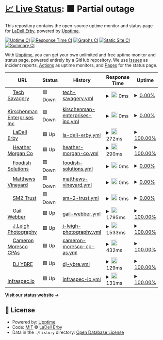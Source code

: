 # [📈 Live Status](https://ladellerby.github.io/uptime-monitoring): <!--live status--> **🟧 Partial outage**

This repository contains the open-source uptime monitor and status page for [LaDell Erby](https://ladellerby.github.io/uptime-monitoring), powered by [Upptime](https://github.com/upptime/upptime).

[![Uptime CI](https://github.com/ladellerby/uptime-monitoring/workflows/Uptime%20CI/badge.svg)](https://github.com/ladellerby/uptime-monitoring/actions?query=workflow%3A%22Uptime+CI%22)
[![Response Time CI](https://github.com/ladellerby/uptime-monitoring/workflows/Response%20Time%20CI/badge.svg)](https://github.com/ladellerby/uptime-monitoring/actions?query=workflow%3A%22Response+Time+CI%22)
[![Graphs CI](https://github.com/ladellerby/uptime-monitoring/workflows/Graphs%20CI/badge.svg)](https://github.com/ladellerby/uptime-monitoring/actions?query=workflow%3A%22Graphs+CI%22)
[![Static Site CI](https://github.com/ladellerby/uptime-monitoring/workflows/Static%20Site%20CI/badge.svg)](https://github.com/ladellerby/uptime-monitoring/actions?query=workflow%3A%22Static+Site+CI%22)
[![Summary CI](https://github.com/ladellerby/uptime-monitoring/workflows/Summary%20CI/badge.svg)](https://github.com/ladellerby/uptime-monitoring/actions?query=workflow%3A%22Summary+CI%22)

With [Upptime](https://upptime.js.org), you can get your own unlimited and free uptime monitor and status page, powered entirely by a GitHub repository. We use [Issues](https://github.com/ladellerby/uptime-monitoring/issues) as incident reports, [Actions](https://github.com/ladellerby/uptime-monitoring/actions) as uptime monitors, and [Pages](https://ladellerby.github.io/uptime-monitoring) for the status page.

<!--start: status pages-->
<!-- This summary is generated by Upptime (https://github.com/upptime/upptime) -->
<!-- Do not edit this manually, your changes will be overwritten -->
<!-- prettier-ignore -->
| URL | Status | History | Response Time | Uptime |
| --- | ------ | ------- | ------------- | ------ |
| <img alt="" src="https://icons.duckduckgo.com/ip3/techsavagery.net.ico" height="13"> [Tech Savagery](https://techsavagery.net) | 🟥 Down | [tech-savagery.yml](https://github.com/TechSavagery/uptime-monitoring/commits/HEAD/history/tech-savagery.yml) | <details><summary><img alt="Response time graph" src="./graphs/tech-savagery/response-time-week.png" height="20"> 0ms</summary><br><a href="https://ladellerby.github.io/uptime-monitoring/history/tech-savagery"><img alt="Response time 444" src="https://img.shields.io/endpoint?url=https%3A%2F%2Fraw.githubusercontent.com%2FTechSavagery%2Fuptime-monitoring%2FHEAD%2Fapi%2Ftech-savagery%2Fresponse-time.json"></a><br><a href="https://ladellerby.github.io/uptime-monitoring/history/tech-savagery"><img alt="24-hour response time 0" src="https://img.shields.io/endpoint?url=https%3A%2F%2Fraw.githubusercontent.com%2FTechSavagery%2Fuptime-monitoring%2FHEAD%2Fapi%2Ftech-savagery%2Fresponse-time-day.json"></a><br><a href="https://ladellerby.github.io/uptime-monitoring/history/tech-savagery"><img alt="7-day response time 0" src="https://img.shields.io/endpoint?url=https%3A%2F%2Fraw.githubusercontent.com%2FTechSavagery%2Fuptime-monitoring%2FHEAD%2Fapi%2Ftech-savagery%2Fresponse-time-week.json"></a><br><a href="https://ladellerby.github.io/uptime-monitoring/history/tech-savagery"><img alt="30-day response time 1121" src="https://img.shields.io/endpoint?url=https%3A%2F%2Fraw.githubusercontent.com%2FTechSavagery%2Fuptime-monitoring%2FHEAD%2Fapi%2Ftech-savagery%2Fresponse-time-month.json"></a><br><a href="https://ladellerby.github.io/uptime-monitoring/history/tech-savagery"><img alt="1-year response time 444" src="https://img.shields.io/endpoint?url=https%3A%2F%2Fraw.githubusercontent.com%2FTechSavagery%2Fuptime-monitoring%2FHEAD%2Fapi%2Ftech-savagery%2Fresponse-time-year.json"></a></details> | <details><summary><a href="https://ladellerby.github.io/uptime-monitoring/history/tech-savagery">0.00%</a></summary><a href="https://ladellerby.github.io/uptime-monitoring/history/tech-savagery"><img alt="All-time uptime 93.44%" src="https://img.shields.io/endpoint?url=https%3A%2F%2Fraw.githubusercontent.com%2FTechSavagery%2Fuptime-monitoring%2FHEAD%2Fapi%2Ftech-savagery%2Fuptime.json"></a><br><a href="https://ladellerby.github.io/uptime-monitoring/history/tech-savagery"><img alt="24-hour uptime 0.00%" src="https://img.shields.io/endpoint?url=https%3A%2F%2Fraw.githubusercontent.com%2FTechSavagery%2Fuptime-monitoring%2FHEAD%2Fapi%2Ftech-savagery%2Fuptime-day.json"></a><br><a href="https://ladellerby.github.io/uptime-monitoring/history/tech-savagery"><img alt="7-day uptime 0.00%" src="https://img.shields.io/endpoint?url=https%3A%2F%2Fraw.githubusercontent.com%2FTechSavagery%2Fuptime-monitoring%2FHEAD%2Fapi%2Ftech-savagery%2Fuptime-week.json"></a><br><a href="https://ladellerby.github.io/uptime-monitoring/history/tech-savagery"><img alt="30-day uptime 75.35%" src="https://img.shields.io/endpoint?url=https%3A%2F%2Fraw.githubusercontent.com%2FTechSavagery%2Fuptime-monitoring%2FHEAD%2Fapi%2Ftech-savagery%2Fuptime-month.json"></a><br><a href="https://ladellerby.github.io/uptime-monitoring/history/tech-savagery"><img alt="1-year uptime 93.44%" src="https://img.shields.io/endpoint?url=https%3A%2F%2Fraw.githubusercontent.com%2FTechSavagery%2Fuptime-monitoring%2FHEAD%2Fapi%2Ftech-savagery%2Fuptime-year.json"></a></details>
| <img alt="" src="https://icons.duckduckgo.com/ip3/www.kirschenman.com.ico" height="13"> [Kirschenman Enterprises Inc](https://www.kirschenman.com/) | 🟥 Down | [kirschenman-enterprises-inc.yml](https://github.com/TechSavagery/uptime-monitoring/commits/HEAD/history/kirschenman-enterprises-inc.yml) | <details><summary><img alt="Response time graph" src="./graphs/kirschenman-enterprises-inc/response-time-week.png" height="20"> 0ms</summary><br><a href="https://ladellerby.github.io/uptime-monitoring/history/kirschenman-enterprises-inc"><img alt="Response time 690" src="https://img.shields.io/endpoint?url=https%3A%2F%2Fraw.githubusercontent.com%2FTechSavagery%2Fuptime-monitoring%2FHEAD%2Fapi%2Fkirschenman-enterprises-inc%2Fresponse-time.json"></a><br><a href="https://ladellerby.github.io/uptime-monitoring/history/kirschenman-enterprises-inc"><img alt="24-hour response time 0" src="https://img.shields.io/endpoint?url=https%3A%2F%2Fraw.githubusercontent.com%2FTechSavagery%2Fuptime-monitoring%2FHEAD%2Fapi%2Fkirschenman-enterprises-inc%2Fresponse-time-day.json"></a><br><a href="https://ladellerby.github.io/uptime-monitoring/history/kirschenman-enterprises-inc"><img alt="7-day response time 0" src="https://img.shields.io/endpoint?url=https%3A%2F%2Fraw.githubusercontent.com%2FTechSavagery%2Fuptime-monitoring%2FHEAD%2Fapi%2Fkirschenman-enterprises-inc%2Fresponse-time-week.json"></a><br><a href="https://ladellerby.github.io/uptime-monitoring/history/kirschenman-enterprises-inc"><img alt="30-day response time 1385" src="https://img.shields.io/endpoint?url=https%3A%2F%2Fraw.githubusercontent.com%2FTechSavagery%2Fuptime-monitoring%2FHEAD%2Fapi%2Fkirschenman-enterprises-inc%2Fresponse-time-month.json"></a><br><a href="https://ladellerby.github.io/uptime-monitoring/history/kirschenman-enterprises-inc"><img alt="1-year response time 690" src="https://img.shields.io/endpoint?url=https%3A%2F%2Fraw.githubusercontent.com%2FTechSavagery%2Fuptime-monitoring%2FHEAD%2Fapi%2Fkirschenman-enterprises-inc%2Fresponse-time-year.json"></a></details> | <details><summary><a href="https://ladellerby.github.io/uptime-monitoring/history/kirschenman-enterprises-inc">0.00%</a></summary><a href="https://ladellerby.github.io/uptime-monitoring/history/kirschenman-enterprises-inc"><img alt="All-time uptime 96.96%" src="https://img.shields.io/endpoint?url=https%3A%2F%2Fraw.githubusercontent.com%2FTechSavagery%2Fuptime-monitoring%2FHEAD%2Fapi%2Fkirschenman-enterprises-inc%2Fuptime.json"></a><br><a href="https://ladellerby.github.io/uptime-monitoring/history/kirschenman-enterprises-inc"><img alt="24-hour uptime 0.00%" src="https://img.shields.io/endpoint?url=https%3A%2F%2Fraw.githubusercontent.com%2FTechSavagery%2Fuptime-monitoring%2FHEAD%2Fapi%2Fkirschenman-enterprises-inc%2Fuptime-day.json"></a><br><a href="https://ladellerby.github.io/uptime-monitoring/history/kirschenman-enterprises-inc"><img alt="7-day uptime 0.00%" src="https://img.shields.io/endpoint?url=https%3A%2F%2Fraw.githubusercontent.com%2FTechSavagery%2Fuptime-monitoring%2FHEAD%2Fapi%2Fkirschenman-enterprises-inc%2Fuptime-week.json"></a><br><a href="https://ladellerby.github.io/uptime-monitoring/history/kirschenman-enterprises-inc"><img alt="30-day uptime 75.31%" src="https://img.shields.io/endpoint?url=https%3A%2F%2Fraw.githubusercontent.com%2FTechSavagery%2Fuptime-monitoring%2FHEAD%2Fapi%2Fkirschenman-enterprises-inc%2Fuptime-month.json"></a><br><a href="https://ladellerby.github.io/uptime-monitoring/history/kirschenman-enterprises-inc"><img alt="1-year uptime 96.96%" src="https://img.shields.io/endpoint?url=https%3A%2F%2Fraw.githubusercontent.com%2FTechSavagery%2Fuptime-monitoring%2FHEAD%2Fapi%2Fkirschenman-enterprises-inc%2Fuptime-year.json"></a></details>
| <img alt="" src="https://icons.duckduckgo.com/ip3/ladellerby.com.ico" height="13"> [LaDell Erby](https://ladellerby.com) | 🟩 Up | [la-dell-erby.yml](https://github.com/TechSavagery/uptime-monitoring/commits/HEAD/history/la-dell-erby.yml) | <details><summary><img alt="Response time graph" src="./graphs/la-dell-erby/response-time-week.png" height="20"> 272ms</summary><br><a href="https://ladellerby.github.io/uptime-monitoring/history/la-dell-erby"><img alt="Response time 313" src="https://img.shields.io/endpoint?url=https%3A%2F%2Fraw.githubusercontent.com%2FTechSavagery%2Fuptime-monitoring%2FHEAD%2Fapi%2Fla-dell-erby%2Fresponse-time.json"></a><br><a href="https://ladellerby.github.io/uptime-monitoring/history/la-dell-erby"><img alt="24-hour response time 49" src="https://img.shields.io/endpoint?url=https%3A%2F%2Fraw.githubusercontent.com%2FTechSavagery%2Fuptime-monitoring%2FHEAD%2Fapi%2Fla-dell-erby%2Fresponse-time-day.json"></a><br><a href="https://ladellerby.github.io/uptime-monitoring/history/la-dell-erby"><img alt="7-day response time 272" src="https://img.shields.io/endpoint?url=https%3A%2F%2Fraw.githubusercontent.com%2FTechSavagery%2Fuptime-monitoring%2FHEAD%2Fapi%2Fla-dell-erby%2Fresponse-time-week.json"></a><br><a href="https://ladellerby.github.io/uptime-monitoring/history/la-dell-erby"><img alt="30-day response time 298" src="https://img.shields.io/endpoint?url=https%3A%2F%2Fraw.githubusercontent.com%2FTechSavagery%2Fuptime-monitoring%2FHEAD%2Fapi%2Fla-dell-erby%2Fresponse-time-month.json"></a><br><a href="https://ladellerby.github.io/uptime-monitoring/history/la-dell-erby"><img alt="1-year response time 313" src="https://img.shields.io/endpoint?url=https%3A%2F%2Fraw.githubusercontent.com%2FTechSavagery%2Fuptime-monitoring%2FHEAD%2Fapi%2Fla-dell-erby%2Fresponse-time-year.json"></a></details> | <details><summary><a href="https://ladellerby.github.io/uptime-monitoring/history/la-dell-erby">100.00%</a></summary><a href="https://ladellerby.github.io/uptime-monitoring/history/la-dell-erby"><img alt="All-time uptime 100.00%" src="https://img.shields.io/endpoint?url=https%3A%2F%2Fraw.githubusercontent.com%2FTechSavagery%2Fuptime-monitoring%2FHEAD%2Fapi%2Fla-dell-erby%2Fuptime.json"></a><br><a href="https://ladellerby.github.io/uptime-monitoring/history/la-dell-erby"><img alt="24-hour uptime 100.00%" src="https://img.shields.io/endpoint?url=https%3A%2F%2Fraw.githubusercontent.com%2FTechSavagery%2Fuptime-monitoring%2FHEAD%2Fapi%2Fla-dell-erby%2Fuptime-day.json"></a><br><a href="https://ladellerby.github.io/uptime-monitoring/history/la-dell-erby"><img alt="7-day uptime 100.00%" src="https://img.shields.io/endpoint?url=https%3A%2F%2Fraw.githubusercontent.com%2FTechSavagery%2Fuptime-monitoring%2FHEAD%2Fapi%2Fla-dell-erby%2Fuptime-week.json"></a><br><a href="https://ladellerby.github.io/uptime-monitoring/history/la-dell-erby"><img alt="30-day uptime 100.00%" src="https://img.shields.io/endpoint?url=https%3A%2F%2Fraw.githubusercontent.com%2FTechSavagery%2Fuptime-monitoring%2FHEAD%2Fapi%2Fla-dell-erby%2Fuptime-month.json"></a><br><a href="https://ladellerby.github.io/uptime-monitoring/history/la-dell-erby"><img alt="1-year uptime 100.00%" src="https://img.shields.io/endpoint?url=https%3A%2F%2Fraw.githubusercontent.com%2FTechSavagery%2Fuptime-monitoring%2FHEAD%2Fapi%2Fla-dell-erby%2Fuptime-year.json"></a></details>
| <img alt="" src="https://icons.duckduckgo.com/ip3/heathermorgan.co.ico" height="13"> [Heather Morgan Co](https://heathermorgan.co) | 🟩 Up | [heather-morgan-co.yml](https://github.com/TechSavagery/uptime-monitoring/commits/HEAD/history/heather-morgan-co.yml) | <details><summary><img alt="Response time graph" src="./graphs/heather-morgan-co/response-time-week.png" height="20"> 290ms</summary><br><a href="https://ladellerby.github.io/uptime-monitoring/history/heather-morgan-co"><img alt="Response time 421" src="https://img.shields.io/endpoint?url=https%3A%2F%2Fraw.githubusercontent.com%2FTechSavagery%2Fuptime-monitoring%2FHEAD%2Fapi%2Fheather-morgan-co%2Fresponse-time.json"></a><br><a href="https://ladellerby.github.io/uptime-monitoring/history/heather-morgan-co"><img alt="24-hour response time 37" src="https://img.shields.io/endpoint?url=https%3A%2F%2Fraw.githubusercontent.com%2FTechSavagery%2Fuptime-monitoring%2FHEAD%2Fapi%2Fheather-morgan-co%2Fresponse-time-day.json"></a><br><a href="https://ladellerby.github.io/uptime-monitoring/history/heather-morgan-co"><img alt="7-day response time 290" src="https://img.shields.io/endpoint?url=https%3A%2F%2Fraw.githubusercontent.com%2FTechSavagery%2Fuptime-monitoring%2FHEAD%2Fapi%2Fheather-morgan-co%2Fresponse-time-week.json"></a><br><a href="https://ladellerby.github.io/uptime-monitoring/history/heather-morgan-co"><img alt="30-day response time 315" src="https://img.shields.io/endpoint?url=https%3A%2F%2Fraw.githubusercontent.com%2FTechSavagery%2Fuptime-monitoring%2FHEAD%2Fapi%2Fheather-morgan-co%2Fresponse-time-month.json"></a><br><a href="https://ladellerby.github.io/uptime-monitoring/history/heather-morgan-co"><img alt="1-year response time 421" src="https://img.shields.io/endpoint?url=https%3A%2F%2Fraw.githubusercontent.com%2FTechSavagery%2Fuptime-monitoring%2FHEAD%2Fapi%2Fheather-morgan-co%2Fresponse-time-year.json"></a></details> | <details><summary><a href="https://ladellerby.github.io/uptime-monitoring/history/heather-morgan-co">100.00%</a></summary><a href="https://ladellerby.github.io/uptime-monitoring/history/heather-morgan-co"><img alt="All-time uptime 99.73%" src="https://img.shields.io/endpoint?url=https%3A%2F%2Fraw.githubusercontent.com%2FTechSavagery%2Fuptime-monitoring%2FHEAD%2Fapi%2Fheather-morgan-co%2Fuptime.json"></a><br><a href="https://ladellerby.github.io/uptime-monitoring/history/heather-morgan-co"><img alt="24-hour uptime 100.00%" src="https://img.shields.io/endpoint?url=https%3A%2F%2Fraw.githubusercontent.com%2FTechSavagery%2Fuptime-monitoring%2FHEAD%2Fapi%2Fheather-morgan-co%2Fuptime-day.json"></a><br><a href="https://ladellerby.github.io/uptime-monitoring/history/heather-morgan-co"><img alt="7-day uptime 100.00%" src="https://img.shields.io/endpoint?url=https%3A%2F%2Fraw.githubusercontent.com%2FTechSavagery%2Fuptime-monitoring%2FHEAD%2Fapi%2Fheather-morgan-co%2Fuptime-week.json"></a><br><a href="https://ladellerby.github.io/uptime-monitoring/history/heather-morgan-co"><img alt="30-day uptime 100.00%" src="https://img.shields.io/endpoint?url=https%3A%2F%2Fraw.githubusercontent.com%2FTechSavagery%2Fuptime-monitoring%2FHEAD%2Fapi%2Fheather-morgan-co%2Fuptime-month.json"></a><br><a href="https://ladellerby.github.io/uptime-monitoring/history/heather-morgan-co"><img alt="1-year uptime 99.73%" src="https://img.shields.io/endpoint?url=https%3A%2F%2Fraw.githubusercontent.com%2FTechSavagery%2Fuptime-monitoring%2FHEAD%2Fapi%2Fheather-morgan-co%2Fuptime-year.json"></a></details>
| <img alt="" src="https://icons.duckduckgo.com/ip3/foodishsolutions.com.ico" height="13"> [Foodish Solutions](https://foodishsolutions.com) | 🟥 Down | [foodish-solutions.yml](https://github.com/TechSavagery/uptime-monitoring/commits/HEAD/history/foodish-solutions.yml) | <details><summary><img alt="Response time graph" src="./graphs/foodish-solutions/response-time-week.png" height="20"> 0ms</summary><br><a href="https://ladellerby.github.io/uptime-monitoring/history/foodish-solutions"><img alt="Response time 288" src="https://img.shields.io/endpoint?url=https%3A%2F%2Fraw.githubusercontent.com%2FTechSavagery%2Fuptime-monitoring%2FHEAD%2Fapi%2Ffoodish-solutions%2Fresponse-time.json"></a><br><a href="https://ladellerby.github.io/uptime-monitoring/history/foodish-solutions"><img alt="24-hour response time 0" src="https://img.shields.io/endpoint?url=https%3A%2F%2Fraw.githubusercontent.com%2FTechSavagery%2Fuptime-monitoring%2FHEAD%2Fapi%2Ffoodish-solutions%2Fresponse-time-day.json"></a><br><a href="https://ladellerby.github.io/uptime-monitoring/history/foodish-solutions"><img alt="7-day response time 0" src="https://img.shields.io/endpoint?url=https%3A%2F%2Fraw.githubusercontent.com%2FTechSavagery%2Fuptime-monitoring%2FHEAD%2Fapi%2Ffoodish-solutions%2Fresponse-time-week.json"></a><br><a href="https://ladellerby.github.io/uptime-monitoring/history/foodish-solutions"><img alt="30-day response time 190" src="https://img.shields.io/endpoint?url=https%3A%2F%2Fraw.githubusercontent.com%2FTechSavagery%2Fuptime-monitoring%2FHEAD%2Fapi%2Ffoodish-solutions%2Fresponse-time-month.json"></a><br><a href="https://ladellerby.github.io/uptime-monitoring/history/foodish-solutions"><img alt="1-year response time 288" src="https://img.shields.io/endpoint?url=https%3A%2F%2Fraw.githubusercontent.com%2FTechSavagery%2Fuptime-monitoring%2FHEAD%2Fapi%2Ffoodish-solutions%2Fresponse-time-year.json"></a></details> | <details><summary><a href="https://ladellerby.github.io/uptime-monitoring/history/foodish-solutions">0.00%</a></summary><a href="https://ladellerby.github.io/uptime-monitoring/history/foodish-solutions"><img alt="All-time uptime 87.95%" src="https://img.shields.io/endpoint?url=https%3A%2F%2Fraw.githubusercontent.com%2FTechSavagery%2Fuptime-monitoring%2FHEAD%2Fapi%2Ffoodish-solutions%2Fuptime.json"></a><br><a href="https://ladellerby.github.io/uptime-monitoring/history/foodish-solutions"><img alt="24-hour uptime 0.00%" src="https://img.shields.io/endpoint?url=https%3A%2F%2Fraw.githubusercontent.com%2FTechSavagery%2Fuptime-monitoring%2FHEAD%2Fapi%2Ffoodish-solutions%2Fuptime-day.json"></a><br><a href="https://ladellerby.github.io/uptime-monitoring/history/foodish-solutions"><img alt="7-day uptime 0.00%" src="https://img.shields.io/endpoint?url=https%3A%2F%2Fraw.githubusercontent.com%2FTechSavagery%2Fuptime-monitoring%2FHEAD%2Fapi%2Ffoodish-solutions%2Fuptime-week.json"></a><br><a href="https://ladellerby.github.io/uptime-monitoring/history/foodish-solutions"><img alt="30-day uptime 0.00%" src="https://img.shields.io/endpoint?url=https%3A%2F%2Fraw.githubusercontent.com%2FTechSavagery%2Fuptime-monitoring%2FHEAD%2Fapi%2Ffoodish-solutions%2Fuptime-month.json"></a><br><a href="https://ladellerby.github.io/uptime-monitoring/history/foodish-solutions"><img alt="1-year uptime 87.95%" src="https://img.shields.io/endpoint?url=https%3A%2F%2Fraw.githubusercontent.com%2FTechSavagery%2Fuptime-monitoring%2FHEAD%2Fapi%2Ffoodish-solutions%2Fuptime-year.json"></a></details>
| <img alt="" src="https://icons.duckduckgo.com/ip3/matthewsvineyard.com.ico" height="13"> [Matthews Vineyard](https://matthewsvineyard.com) | 🟥 Down | [matthews-vineyard.yml](https://github.com/TechSavagery/uptime-monitoring/commits/HEAD/history/matthews-vineyard.yml) | <details><summary><img alt="Response time graph" src="./graphs/matthews-vineyard/response-time-week.png" height="20"> 0ms</summary><br><a href="https://ladellerby.github.io/uptime-monitoring/history/matthews-vineyard"><img alt="Response time 431" src="https://img.shields.io/endpoint?url=https%3A%2F%2Fraw.githubusercontent.com%2FTechSavagery%2Fuptime-monitoring%2FHEAD%2Fapi%2Fmatthews-vineyard%2Fresponse-time.json"></a><br><a href="https://ladellerby.github.io/uptime-monitoring/history/matthews-vineyard"><img alt="24-hour response time 0" src="https://img.shields.io/endpoint?url=https%3A%2F%2Fraw.githubusercontent.com%2FTechSavagery%2Fuptime-monitoring%2FHEAD%2Fapi%2Fmatthews-vineyard%2Fresponse-time-day.json"></a><br><a href="https://ladellerby.github.io/uptime-monitoring/history/matthews-vineyard"><img alt="7-day response time 0" src="https://img.shields.io/endpoint?url=https%3A%2F%2Fraw.githubusercontent.com%2FTechSavagery%2Fuptime-monitoring%2FHEAD%2Fapi%2Fmatthews-vineyard%2Fresponse-time-week.json"></a><br><a href="https://ladellerby.github.io/uptime-monitoring/history/matthews-vineyard"><img alt="30-day response time 354" src="https://img.shields.io/endpoint?url=https%3A%2F%2Fraw.githubusercontent.com%2FTechSavagery%2Fuptime-monitoring%2FHEAD%2Fapi%2Fmatthews-vineyard%2Fresponse-time-month.json"></a><br><a href="https://ladellerby.github.io/uptime-monitoring/history/matthews-vineyard"><img alt="1-year response time 431" src="https://img.shields.io/endpoint?url=https%3A%2F%2Fraw.githubusercontent.com%2FTechSavagery%2Fuptime-monitoring%2FHEAD%2Fapi%2Fmatthews-vineyard%2Fresponse-time-year.json"></a></details> | <details><summary><a href="https://ladellerby.github.io/uptime-monitoring/history/matthews-vineyard">0.00%</a></summary><a href="https://ladellerby.github.io/uptime-monitoring/history/matthews-vineyard"><img alt="All-time uptime 97.04%" src="https://img.shields.io/endpoint?url=https%3A%2F%2Fraw.githubusercontent.com%2FTechSavagery%2Fuptime-monitoring%2FHEAD%2Fapi%2Fmatthews-vineyard%2Fuptime.json"></a><br><a href="https://ladellerby.github.io/uptime-monitoring/history/matthews-vineyard"><img alt="24-hour uptime 0.00%" src="https://img.shields.io/endpoint?url=https%3A%2F%2Fraw.githubusercontent.com%2FTechSavagery%2Fuptime-monitoring%2FHEAD%2Fapi%2Fmatthews-vineyard%2Fuptime-day.json"></a><br><a href="https://ladellerby.github.io/uptime-monitoring/history/matthews-vineyard"><img alt="7-day uptime 0.00%" src="https://img.shields.io/endpoint?url=https%3A%2F%2Fraw.githubusercontent.com%2FTechSavagery%2Fuptime-monitoring%2FHEAD%2Fapi%2Fmatthews-vineyard%2Fuptime-week.json"></a><br><a href="https://ladellerby.github.io/uptime-monitoring/history/matthews-vineyard"><img alt="30-day uptime 75.35%" src="https://img.shields.io/endpoint?url=https%3A%2F%2Fraw.githubusercontent.com%2FTechSavagery%2Fuptime-monitoring%2FHEAD%2Fapi%2Fmatthews-vineyard%2Fuptime-month.json"></a><br><a href="https://ladellerby.github.io/uptime-monitoring/history/matthews-vineyard"><img alt="1-year uptime 97.04%" src="https://img.shields.io/endpoint?url=https%3A%2F%2Fraw.githubusercontent.com%2FTechSavagery%2Fuptime-monitoring%2FHEAD%2Fapi%2Fmatthews-vineyard%2Fuptime-year.json"></a></details>
| <img alt="" src="https://icons.duckduckgo.com/ip3/sm2trust.com.ico" height="13"> [SM2 Trust](https://sm2trust.com) | 🟥 Down | [sm-2-trust.yml](https://github.com/TechSavagery/uptime-monitoring/commits/HEAD/history/sm-2-trust.yml) | <details><summary><img alt="Response time graph" src="./graphs/sm-2-trust/response-time-week.png" height="20"> 0ms</summary><br><a href="https://ladellerby.github.io/uptime-monitoring/history/sm-2-trust"><img alt="Response time 499" src="https://img.shields.io/endpoint?url=https%3A%2F%2Fraw.githubusercontent.com%2FTechSavagery%2Fuptime-monitoring%2FHEAD%2Fapi%2Fsm-2-trust%2Fresponse-time.json"></a><br><a href="https://ladellerby.github.io/uptime-monitoring/history/sm-2-trust"><img alt="24-hour response time 0" src="https://img.shields.io/endpoint?url=https%3A%2F%2Fraw.githubusercontent.com%2FTechSavagery%2Fuptime-monitoring%2FHEAD%2Fapi%2Fsm-2-trust%2Fresponse-time-day.json"></a><br><a href="https://ladellerby.github.io/uptime-monitoring/history/sm-2-trust"><img alt="7-day response time 0" src="https://img.shields.io/endpoint?url=https%3A%2F%2Fraw.githubusercontent.com%2FTechSavagery%2Fuptime-monitoring%2FHEAD%2Fapi%2Fsm-2-trust%2Fresponse-time-week.json"></a><br><a href="https://ladellerby.github.io/uptime-monitoring/history/sm-2-trust"><img alt="30-day response time 1588" src="https://img.shields.io/endpoint?url=https%3A%2F%2Fraw.githubusercontent.com%2FTechSavagery%2Fuptime-monitoring%2FHEAD%2Fapi%2Fsm-2-trust%2Fresponse-time-month.json"></a><br><a href="https://ladellerby.github.io/uptime-monitoring/history/sm-2-trust"><img alt="1-year response time 499" src="https://img.shields.io/endpoint?url=https%3A%2F%2Fraw.githubusercontent.com%2FTechSavagery%2Fuptime-monitoring%2FHEAD%2Fapi%2Fsm-2-trust%2Fresponse-time-year.json"></a></details> | <details><summary><a href="https://ladellerby.github.io/uptime-monitoring/history/sm-2-trust">0.00%</a></summary><a href="https://ladellerby.github.io/uptime-monitoring/history/sm-2-trust"><img alt="All-time uptime 92.15%" src="https://img.shields.io/endpoint?url=https%3A%2F%2Fraw.githubusercontent.com%2FTechSavagery%2Fuptime-monitoring%2FHEAD%2Fapi%2Fsm-2-trust%2Fuptime.json"></a><br><a href="https://ladellerby.github.io/uptime-monitoring/history/sm-2-trust"><img alt="24-hour uptime 0.00%" src="https://img.shields.io/endpoint?url=https%3A%2F%2Fraw.githubusercontent.com%2FTechSavagery%2Fuptime-monitoring%2FHEAD%2Fapi%2Fsm-2-trust%2Fuptime-day.json"></a><br><a href="https://ladellerby.github.io/uptime-monitoring/history/sm-2-trust"><img alt="7-day uptime 0.00%" src="https://img.shields.io/endpoint?url=https%3A%2F%2Fraw.githubusercontent.com%2FTechSavagery%2Fuptime-monitoring%2FHEAD%2Fapi%2Fsm-2-trust%2Fuptime-week.json"></a><br><a href="https://ladellerby.github.io/uptime-monitoring/history/sm-2-trust"><img alt="30-day uptime 75.35%" src="https://img.shields.io/endpoint?url=https%3A%2F%2Fraw.githubusercontent.com%2FTechSavagery%2Fuptime-monitoring%2FHEAD%2Fapi%2Fsm-2-trust%2Fuptime-month.json"></a><br><a href="https://ladellerby.github.io/uptime-monitoring/history/sm-2-trust"><img alt="1-year uptime 92.15%" src="https://img.shields.io/endpoint?url=https%3A%2F%2Fraw.githubusercontent.com%2FTechSavagery%2Fuptime-monitoring%2FHEAD%2Fapi%2Fsm-2-trust%2Fuptime-year.json"></a></details>
| <img alt="" src="https://icons.duckduckgo.com/ip3/gailwebber.com.ico" height="13"> [Gail Webber](https://gailwebber.com) | 🟩 Up | [gail-webber.yml](https://github.com/TechSavagery/uptime-monitoring/commits/HEAD/history/gail-webber.yml) | <details><summary><img alt="Response time graph" src="./graphs/gail-webber/response-time-week.png" height="20"> 1795ms</summary><br><a href="https://ladellerby.github.io/uptime-monitoring/history/gail-webber"><img alt="Response time 1637" src="https://img.shields.io/endpoint?url=https%3A%2F%2Fraw.githubusercontent.com%2FTechSavagery%2Fuptime-monitoring%2FHEAD%2Fapi%2Fgail-webber%2Fresponse-time.json"></a><br><a href="https://ladellerby.github.io/uptime-monitoring/history/gail-webber"><img alt="24-hour response time 1838" src="https://img.shields.io/endpoint?url=https%3A%2F%2Fraw.githubusercontent.com%2FTechSavagery%2Fuptime-monitoring%2FHEAD%2Fapi%2Fgail-webber%2Fresponse-time-day.json"></a><br><a href="https://ladellerby.github.io/uptime-monitoring/history/gail-webber"><img alt="7-day response time 1795" src="https://img.shields.io/endpoint?url=https%3A%2F%2Fraw.githubusercontent.com%2FTechSavagery%2Fuptime-monitoring%2FHEAD%2Fapi%2Fgail-webber%2Fresponse-time-week.json"></a><br><a href="https://ladellerby.github.io/uptime-monitoring/history/gail-webber"><img alt="30-day response time 1695" src="https://img.shields.io/endpoint?url=https%3A%2F%2Fraw.githubusercontent.com%2FTechSavagery%2Fuptime-monitoring%2FHEAD%2Fapi%2Fgail-webber%2Fresponse-time-month.json"></a><br><a href="https://ladellerby.github.io/uptime-monitoring/history/gail-webber"><img alt="1-year response time 1637" src="https://img.shields.io/endpoint?url=https%3A%2F%2Fraw.githubusercontent.com%2FTechSavagery%2Fuptime-monitoring%2FHEAD%2Fapi%2Fgail-webber%2Fresponse-time-year.json"></a></details> | <details><summary><a href="https://ladellerby.github.io/uptime-monitoring/history/gail-webber">100.00%</a></summary><a href="https://ladellerby.github.io/uptime-monitoring/history/gail-webber"><img alt="All-time uptime 99.88%" src="https://img.shields.io/endpoint?url=https%3A%2F%2Fraw.githubusercontent.com%2FTechSavagery%2Fuptime-monitoring%2FHEAD%2Fapi%2Fgail-webber%2Fuptime.json"></a><br><a href="https://ladellerby.github.io/uptime-monitoring/history/gail-webber"><img alt="24-hour uptime 100.00%" src="https://img.shields.io/endpoint?url=https%3A%2F%2Fraw.githubusercontent.com%2FTechSavagery%2Fuptime-monitoring%2FHEAD%2Fapi%2Fgail-webber%2Fuptime-day.json"></a><br><a href="https://ladellerby.github.io/uptime-monitoring/history/gail-webber"><img alt="7-day uptime 100.00%" src="https://img.shields.io/endpoint?url=https%3A%2F%2Fraw.githubusercontent.com%2FTechSavagery%2Fuptime-monitoring%2FHEAD%2Fapi%2Fgail-webber%2Fuptime-week.json"></a><br><a href="https://ladellerby.github.io/uptime-monitoring/history/gail-webber"><img alt="30-day uptime 99.90%" src="https://img.shields.io/endpoint?url=https%3A%2F%2Fraw.githubusercontent.com%2FTechSavagery%2Fuptime-monitoring%2FHEAD%2Fapi%2Fgail-webber%2Fuptime-month.json"></a><br><a href="https://ladellerby.github.io/uptime-monitoring/history/gail-webber"><img alt="1-year uptime 99.88%" src="https://img.shields.io/endpoint?url=https%3A%2F%2Fraw.githubusercontent.com%2FTechSavagery%2Fuptime-monitoring%2FHEAD%2Fapi%2Fgail-webber%2Fuptime-year.json"></a></details>
| <img alt="" src="https://icons.duckduckgo.com/ip3/jleighphotography.org.ico" height="13"> [J.Leigh Photography](https://jleighphotography.org) | 🟩 Up | [j-leigh-photography.yml](https://github.com/TechSavagery/uptime-monitoring/commits/HEAD/history/j-leigh-photography.yml) | <details><summary><img alt="Response time graph" src="./graphs/j-leigh-photography/response-time-week.png" height="20"> 1533ms</summary><br><a href="https://ladellerby.github.io/uptime-monitoring/history/j-leigh-photography"><img alt="Response time 876" src="https://img.shields.io/endpoint?url=https%3A%2F%2Fraw.githubusercontent.com%2FTechSavagery%2Fuptime-monitoring%2FHEAD%2Fapi%2Fj-leigh-photography%2Fresponse-time.json"></a><br><a href="https://ladellerby.github.io/uptime-monitoring/history/j-leigh-photography"><img alt="24-hour response time 450" src="https://img.shields.io/endpoint?url=https%3A%2F%2Fraw.githubusercontent.com%2FTechSavagery%2Fuptime-monitoring%2FHEAD%2Fapi%2Fj-leigh-photography%2Fresponse-time-day.json"></a><br><a href="https://ladellerby.github.io/uptime-monitoring/history/j-leigh-photography"><img alt="7-day response time 1533" src="https://img.shields.io/endpoint?url=https%3A%2F%2Fraw.githubusercontent.com%2FTechSavagery%2Fuptime-monitoring%2FHEAD%2Fapi%2Fj-leigh-photography%2Fresponse-time-week.json"></a><br><a href="https://ladellerby.github.io/uptime-monitoring/history/j-leigh-photography"><img alt="30-day response time 1532" src="https://img.shields.io/endpoint?url=https%3A%2F%2Fraw.githubusercontent.com%2FTechSavagery%2Fuptime-monitoring%2FHEAD%2Fapi%2Fj-leigh-photography%2Fresponse-time-month.json"></a><br><a href="https://ladellerby.github.io/uptime-monitoring/history/j-leigh-photography"><img alt="1-year response time 876" src="https://img.shields.io/endpoint?url=https%3A%2F%2Fraw.githubusercontent.com%2FTechSavagery%2Fuptime-monitoring%2FHEAD%2Fapi%2Fj-leigh-photography%2Fresponse-time-year.json"></a></details> | <details><summary><a href="https://ladellerby.github.io/uptime-monitoring/history/j-leigh-photography">100.00%</a></summary><a href="https://ladellerby.github.io/uptime-monitoring/history/j-leigh-photography"><img alt="All-time uptime 99.92%" src="https://img.shields.io/endpoint?url=https%3A%2F%2Fraw.githubusercontent.com%2FTechSavagery%2Fuptime-monitoring%2FHEAD%2Fapi%2Fj-leigh-photography%2Fuptime.json"></a><br><a href="https://ladellerby.github.io/uptime-monitoring/history/j-leigh-photography"><img alt="24-hour uptime 100.00%" src="https://img.shields.io/endpoint?url=https%3A%2F%2Fraw.githubusercontent.com%2FTechSavagery%2Fuptime-monitoring%2FHEAD%2Fapi%2Fj-leigh-photography%2Fuptime-day.json"></a><br><a href="https://ladellerby.github.io/uptime-monitoring/history/j-leigh-photography"><img alt="7-day uptime 100.00%" src="https://img.shields.io/endpoint?url=https%3A%2F%2Fraw.githubusercontent.com%2FTechSavagery%2Fuptime-monitoring%2FHEAD%2Fapi%2Fj-leigh-photography%2Fuptime-week.json"></a><br><a href="https://ladellerby.github.io/uptime-monitoring/history/j-leigh-photography"><img alt="30-day uptime 99.86%" src="https://img.shields.io/endpoint?url=https%3A%2F%2Fraw.githubusercontent.com%2FTechSavagery%2Fuptime-monitoring%2FHEAD%2Fapi%2Fj-leigh-photography%2Fuptime-month.json"></a><br><a href="https://ladellerby.github.io/uptime-monitoring/history/j-leigh-photography"><img alt="1-year uptime 99.92%" src="https://img.shields.io/endpoint?url=https%3A%2F%2Fraw.githubusercontent.com%2FTechSavagery%2Fuptime-monitoring%2FHEAD%2Fapi%2Fj-leigh-photography%2Fuptime-year.json"></a></details>
| <img alt="" src="https://icons.duckduckgo.com/ip3/www.cameronmorescocpas.com.ico" height="13"> [Cameron Moresco CPAs](https://www.cameronmorescocpas.com) | 🟩 Up | [cameron-moresco-cp-as.yml](https://github.com/TechSavagery/uptime-monitoring/commits/HEAD/history/cameron-moresco-cp-as.yml) | <details><summary><img alt="Response time graph" src="./graphs/cameron-moresco-cp-as/response-time-week.png" height="20"> 432ms</summary><br><a href="https://ladellerby.github.io/uptime-monitoring/history/cameron-moresco-cp-as"><img alt="Response time 464" src="https://img.shields.io/endpoint?url=https%3A%2F%2Fraw.githubusercontent.com%2FTechSavagery%2Fuptime-monitoring%2FHEAD%2Fapi%2Fcameron-moresco-cp-as%2Fresponse-time.json"></a><br><a href="https://ladellerby.github.io/uptime-monitoring/history/cameron-moresco-cp-as"><img alt="24-hour response time 501" src="https://img.shields.io/endpoint?url=https%3A%2F%2Fraw.githubusercontent.com%2FTechSavagery%2Fuptime-monitoring%2FHEAD%2Fapi%2Fcameron-moresco-cp-as%2Fresponse-time-day.json"></a><br><a href="https://ladellerby.github.io/uptime-monitoring/history/cameron-moresco-cp-as"><img alt="7-day response time 432" src="https://img.shields.io/endpoint?url=https%3A%2F%2Fraw.githubusercontent.com%2FTechSavagery%2Fuptime-monitoring%2FHEAD%2Fapi%2Fcameron-moresco-cp-as%2Fresponse-time-week.json"></a><br><a href="https://ladellerby.github.io/uptime-monitoring/history/cameron-moresco-cp-as"><img alt="30-day response time 399" src="https://img.shields.io/endpoint?url=https%3A%2F%2Fraw.githubusercontent.com%2FTechSavagery%2Fuptime-monitoring%2FHEAD%2Fapi%2Fcameron-moresco-cp-as%2Fresponse-time-month.json"></a><br><a href="https://ladellerby.github.io/uptime-monitoring/history/cameron-moresco-cp-as"><img alt="1-year response time 464" src="https://img.shields.io/endpoint?url=https%3A%2F%2Fraw.githubusercontent.com%2FTechSavagery%2Fuptime-monitoring%2FHEAD%2Fapi%2Fcameron-moresco-cp-as%2Fresponse-time-year.json"></a></details> | <details><summary><a href="https://ladellerby.github.io/uptime-monitoring/history/cameron-moresco-cp-as">100.00%</a></summary><a href="https://ladellerby.github.io/uptime-monitoring/history/cameron-moresco-cp-as"><img alt="All-time uptime 99.77%" src="https://img.shields.io/endpoint?url=https%3A%2F%2Fraw.githubusercontent.com%2FTechSavagery%2Fuptime-monitoring%2FHEAD%2Fapi%2Fcameron-moresco-cp-as%2Fuptime.json"></a><br><a href="https://ladellerby.github.io/uptime-monitoring/history/cameron-moresco-cp-as"><img alt="24-hour uptime 100.00%" src="https://img.shields.io/endpoint?url=https%3A%2F%2Fraw.githubusercontent.com%2FTechSavagery%2Fuptime-monitoring%2FHEAD%2Fapi%2Fcameron-moresco-cp-as%2Fuptime-day.json"></a><br><a href="https://ladellerby.github.io/uptime-monitoring/history/cameron-moresco-cp-as"><img alt="7-day uptime 100.00%" src="https://img.shields.io/endpoint?url=https%3A%2F%2Fraw.githubusercontent.com%2FTechSavagery%2Fuptime-monitoring%2FHEAD%2Fapi%2Fcameron-moresco-cp-as%2Fuptime-week.json"></a><br><a href="https://ladellerby.github.io/uptime-monitoring/history/cameron-moresco-cp-as"><img alt="30-day uptime 100.00%" src="https://img.shields.io/endpoint?url=https%3A%2F%2Fraw.githubusercontent.com%2FTechSavagery%2Fuptime-monitoring%2FHEAD%2Fapi%2Fcameron-moresco-cp-as%2Fuptime-month.json"></a><br><a href="https://ladellerby.github.io/uptime-monitoring/history/cameron-moresco-cp-as"><img alt="1-year uptime 99.77%" src="https://img.shields.io/endpoint?url=https%3A%2F%2Fraw.githubusercontent.com%2FTechSavagery%2Fuptime-monitoring%2FHEAD%2Fapi%2Fcameron-moresco-cp-as%2Fuptime-year.json"></a></details>
| <img alt="" src="https://icons.duckduckgo.com/ip3/www.djybre.com.ico" height="13"> [DJ YBRE](https://www.djybre.com) | 🟩 Up | [dj-ybre.yml](https://github.com/TechSavagery/uptime-monitoring/commits/HEAD/history/dj-ybre.yml) | <details><summary><img alt="Response time graph" src="./graphs/dj-ybre/response-time-week.png" height="20"> 129ms</summary><br><a href="https://ladellerby.github.io/uptime-monitoring/history/dj-ybre"><img alt="Response time 228" src="https://img.shields.io/endpoint?url=https%3A%2F%2Fraw.githubusercontent.com%2FTechSavagery%2Fuptime-monitoring%2FHEAD%2Fapi%2Fdj-ybre%2Fresponse-time.json"></a><br><a href="https://ladellerby.github.io/uptime-monitoring/history/dj-ybre"><img alt="24-hour response time 94" src="https://img.shields.io/endpoint?url=https%3A%2F%2Fraw.githubusercontent.com%2FTechSavagery%2Fuptime-monitoring%2FHEAD%2Fapi%2Fdj-ybre%2Fresponse-time-day.json"></a><br><a href="https://ladellerby.github.io/uptime-monitoring/history/dj-ybre"><img alt="7-day response time 129" src="https://img.shields.io/endpoint?url=https%3A%2F%2Fraw.githubusercontent.com%2FTechSavagery%2Fuptime-monitoring%2FHEAD%2Fapi%2Fdj-ybre%2Fresponse-time-week.json"></a><br><a href="https://ladellerby.github.io/uptime-monitoring/history/dj-ybre"><img alt="30-day response time 207" src="https://img.shields.io/endpoint?url=https%3A%2F%2Fraw.githubusercontent.com%2FTechSavagery%2Fuptime-monitoring%2FHEAD%2Fapi%2Fdj-ybre%2Fresponse-time-month.json"></a><br><a href="https://ladellerby.github.io/uptime-monitoring/history/dj-ybre"><img alt="1-year response time 228" src="https://img.shields.io/endpoint?url=https%3A%2F%2Fraw.githubusercontent.com%2FTechSavagery%2Fuptime-monitoring%2FHEAD%2Fapi%2Fdj-ybre%2Fresponse-time-year.json"></a></details> | <details><summary><a href="https://ladellerby.github.io/uptime-monitoring/history/dj-ybre">100.00%</a></summary><a href="https://ladellerby.github.io/uptime-monitoring/history/dj-ybre"><img alt="All-time uptime 100.00%" src="https://img.shields.io/endpoint?url=https%3A%2F%2Fraw.githubusercontent.com%2FTechSavagery%2Fuptime-monitoring%2FHEAD%2Fapi%2Fdj-ybre%2Fuptime.json"></a><br><a href="https://ladellerby.github.io/uptime-monitoring/history/dj-ybre"><img alt="24-hour uptime 100.00%" src="https://img.shields.io/endpoint?url=https%3A%2F%2Fraw.githubusercontent.com%2FTechSavagery%2Fuptime-monitoring%2FHEAD%2Fapi%2Fdj-ybre%2Fuptime-day.json"></a><br><a href="https://ladellerby.github.io/uptime-monitoring/history/dj-ybre"><img alt="7-day uptime 100.00%" src="https://img.shields.io/endpoint?url=https%3A%2F%2Fraw.githubusercontent.com%2FTechSavagery%2Fuptime-monitoring%2FHEAD%2Fapi%2Fdj-ybre%2Fuptime-week.json"></a><br><a href="https://ladellerby.github.io/uptime-monitoring/history/dj-ybre"><img alt="30-day uptime 100.00%" src="https://img.shields.io/endpoint?url=https%3A%2F%2Fraw.githubusercontent.com%2FTechSavagery%2Fuptime-monitoring%2FHEAD%2Fapi%2Fdj-ybre%2Fuptime-month.json"></a><br><a href="https://ladellerby.github.io/uptime-monitoring/history/dj-ybre"><img alt="1-year uptime 100.00%" src="https://img.shields.io/endpoint?url=https%3A%2F%2Fraw.githubusercontent.com%2FTechSavagery%2Fuptime-monitoring%2FHEAD%2Fapi%2Fdj-ybre%2Fuptime-year.json"></a></details>
| <img alt="" src="https://icons.duckduckgo.com/ip3/www.infraspec.io.ico" height="13"> [Infraspec.io](https://www.infraspec.io) | 🟩 Up | [infraspec-io.yml](https://github.com/TechSavagery/uptime-monitoring/commits/HEAD/history/infraspec-io.yml) | <details><summary><img alt="Response time graph" src="./graphs/infraspec-io/response-time-week.png" height="20"> 131ms</summary><br><a href="https://ladellerby.github.io/uptime-monitoring/history/infraspec-io"><img alt="Response time 191" src="https://img.shields.io/endpoint?url=https%3A%2F%2Fraw.githubusercontent.com%2FTechSavagery%2Fuptime-monitoring%2FHEAD%2Fapi%2Finfraspec-io%2Fresponse-time.json"></a><br><a href="https://ladellerby.github.io/uptime-monitoring/history/infraspec-io"><img alt="24-hour response time 49" src="https://img.shields.io/endpoint?url=https%3A%2F%2Fraw.githubusercontent.com%2FTechSavagery%2Fuptime-monitoring%2FHEAD%2Fapi%2Finfraspec-io%2Fresponse-time-day.json"></a><br><a href="https://ladellerby.github.io/uptime-monitoring/history/infraspec-io"><img alt="7-day response time 131" src="https://img.shields.io/endpoint?url=https%3A%2F%2Fraw.githubusercontent.com%2FTechSavagery%2Fuptime-monitoring%2FHEAD%2Fapi%2Finfraspec-io%2Fresponse-time-week.json"></a><br><a href="https://ladellerby.github.io/uptime-monitoring/history/infraspec-io"><img alt="30-day response time 145" src="https://img.shields.io/endpoint?url=https%3A%2F%2Fraw.githubusercontent.com%2FTechSavagery%2Fuptime-monitoring%2FHEAD%2Fapi%2Finfraspec-io%2Fresponse-time-month.json"></a><br><a href="https://ladellerby.github.io/uptime-monitoring/history/infraspec-io"><img alt="1-year response time 191" src="https://img.shields.io/endpoint?url=https%3A%2F%2Fraw.githubusercontent.com%2FTechSavagery%2Fuptime-monitoring%2FHEAD%2Fapi%2Finfraspec-io%2Fresponse-time-year.json"></a></details> | <details><summary><a href="https://ladellerby.github.io/uptime-monitoring/history/infraspec-io">100.00%</a></summary><a href="https://ladellerby.github.io/uptime-monitoring/history/infraspec-io"><img alt="All-time uptime 99.99%" src="https://img.shields.io/endpoint?url=https%3A%2F%2Fraw.githubusercontent.com%2FTechSavagery%2Fuptime-monitoring%2FHEAD%2Fapi%2Finfraspec-io%2Fuptime.json"></a><br><a href="https://ladellerby.github.io/uptime-monitoring/history/infraspec-io"><img alt="24-hour uptime 100.00%" src="https://img.shields.io/endpoint?url=https%3A%2F%2Fraw.githubusercontent.com%2FTechSavagery%2Fuptime-monitoring%2FHEAD%2Fapi%2Finfraspec-io%2Fuptime-day.json"></a><br><a href="https://ladellerby.github.io/uptime-monitoring/history/infraspec-io"><img alt="7-day uptime 100.00%" src="https://img.shields.io/endpoint?url=https%3A%2F%2Fraw.githubusercontent.com%2FTechSavagery%2Fuptime-monitoring%2FHEAD%2Fapi%2Finfraspec-io%2Fuptime-week.json"></a><br><a href="https://ladellerby.github.io/uptime-monitoring/history/infraspec-io"><img alt="30-day uptime 100.00%" src="https://img.shields.io/endpoint?url=https%3A%2F%2Fraw.githubusercontent.com%2FTechSavagery%2Fuptime-monitoring%2FHEAD%2Fapi%2Finfraspec-io%2Fuptime-month.json"></a><br><a href="https://ladellerby.github.io/uptime-monitoring/history/infraspec-io"><img alt="1-year uptime 99.99%" src="https://img.shields.io/endpoint?url=https%3A%2F%2Fraw.githubusercontent.com%2FTechSavagery%2Fuptime-monitoring%2FHEAD%2Fapi%2Finfraspec-io%2Fuptime-year.json"></a></details>

<!--end: status pages-->

[**Visit our status website →**](https://ladellerby.github.io/uptime-monitoring)

## 📄 License

- Powered by: [Upptime](https://github.com/upptime/upptime)
- Code: [MIT](./LICENSE) © [LaDell Erby](https://ladellerby.github.io/uptime-monitoring)
- Data in the `./history` directory: [Open Database License](https://opendatacommons.org/licenses/odbl/1-0/)
